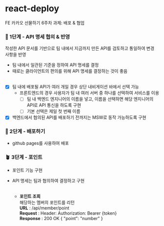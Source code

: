 # react-deploy
FE 카카오 선물하기 6주차 과제: 배포 & 협업
### 🌱 1단계 - API 명세 협의 & 반영
작성한 API 문서를 기반으로 팀 내에서 지금까지 만든 API를 검토하고 통일하여 변경 사항을 반영
- 팀 내에서 일관된 기준을 정하여 API 명세를 결정
- 때로는 클라이언트의 편의를 위해 API 명세를 결정하는 것이 좋음
<br/><br/>
- [X] 팀 내에 배포될 API가 여러 개일 경우 상단 내비게이션 바에서 선택 가능
  - 프론트엔드의 경우 사용자가 팀 내 여러 서버 중 하나를 선택하여 서비스를 이용
    - [ ] 팀 내 백엔드 엔지니어의 이름을 넣고, 이름을 선택하면 해당 엔지니어의 API로 API 통신을 하도록 구현
    - [ ] 기본 선택은 제일 첫 번째 이름
- [X] 백엔드에서 협의된 API를 배포하기 전까지는 MSW로 동작 가능하도록 구현

### 🌿 2단계 - 배포하기
- github pages를 사용하여 배포

### 🪴 3단계 - 포인트
- 포인트 기능 구현
- API 명세는 팀과 협의하여 결정하고 구현<br><br>

  - **포인트 조회**<br>
    해당하는 멤버의 포인트를 리턴<br>
    **URL** : /api/member/point<br>
    **Request** : Header: Authorization: Bearer {token}<br>
    **Response** : 200 OK { "point": "number" }<br>

